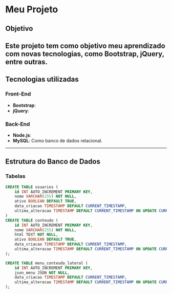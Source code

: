 # Meu Projeto

## Objetivo
Este projeto tem como objetivo meu aprendizado com novas tecnologias, como **Bootstrap**, **jQuery**, entre outras.
-



## Tecnologias utilizadas
### Front-End
- **Bootstrap**:
- **jQuery**: 

### Back-End
- **Node.js**: 
- **MySQL**: Como banco de dados relacional.

---

## Estrutura do Banco de Dados

### Tabelas
```sql
CREATE TABLE usuarios (
    id INT AUTO_INCREMENT PRIMARY KEY,
    nome VARCHAR(255) NOT NULL,
    ativo BOOLEAN DEFAULT TRUE,
    data_criacao TIMESTAMP DEFAULT CURRENT_TIMESTAMP,
    ultima_alteracao TIMESTAMP DEFAULT CURRENT_TIMESTAMP ON UPDATE CURRENT_TIMESTAMP
)
CREATE TABLE conteudo (
    id INT AUTO_INCREMENT PRIMARY KEY,
    nome VARCHAR(255) NOT NULL,
    html TEXT NOT NULL,
    ativo BOOLEAN DEFAULT TRUE,
    data_criacao TIMESTAMP DEFAULT CURRENT_TIMESTAMP,
    ultima_alteracao TIMESTAMP DEFAULT CURRENT_TIMESTAMP ON UPDATE CURRENT_TIMESTAMP
);

CREATE TABLE menu_conteudo_lateral (
    id INT AUTO_INCREMENT PRIMARY KEY,
    json_menu JSON NOT NULL,
    data_criacao TIMESTAMP DEFAULT CURRENT_TIMESTAMP,
    ultima_alteracao TIMESTAMP DEFAULT CURRENT_TIMESTAMP ON UPDATE CURRENT_TIMESTAMP
);
